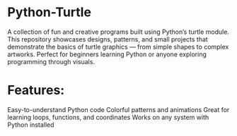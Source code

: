 # Python-Turtle
A collection of fun and creative programs built using Python’s turtle module. This repository showcases designs, patterns, and small projects that demonstrate the basics of turtle graphics — from simple shapes to complex artworks. Perfect for beginners learning Python or anyone exploring programming through visuals.

# Features:

Easy-to-understand Python code
Colorful patterns and animations
Great for learning loops, functions, and coordinates
Works on any system with Python installed

